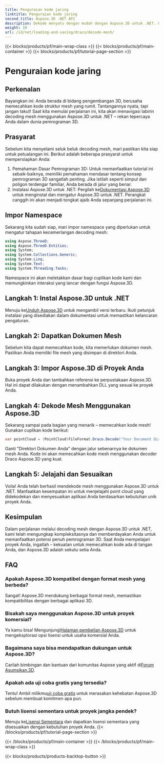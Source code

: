 ```yaml
---
title: Penguraian kode jaring
linktitle: Penguraian kode jaring
second_title: Aspose.3D .NET API
description: Dekode menyatu dengan mudah dengan Aspose.3D untuk .NET. Gerbang Anda menuju pemrograman 3D yang mulus. Jelajahi, sesuaikan, dan tingkatkan proyek Anda.
weight: 10
url: /id/net/loading-and-saving/draco/decode-mesh/
---
```


{{< blocks/products/pf/main-wrap-class >}}
{{< blocks/products/pf/main-container >}}
{{< blocks/products/pf/tutorial-page-section >}}

# Penguraian kode jaring

## Perkenalan
Bayangkan ini: Anda berada di bidang pengembangan 3D, berusaha memecahkan kode struktur mesh yang rumit. Tantangannya nyata, tapi jangan takut! Saat kita memulai perjalanan ini, kita akan menavigasi labirin decoding mesh menggunakan Aspose.3D untuk .NET – rekan tepercaya Anda dalam dunia pemrograman 3D.
## Prasyarat
Sebelum kita menyelami seluk beluk decoding mesh, mari pastikan kita siap untuk petualangan ini. Berikut adalah beberapa prasyarat untuk mempersiapkan Anda:
1. Pemahaman Dasar Pemrograman 3D:
   Untuk memanfaatkan tutorial ini sebaik-baiknya, memiliki pemahaman mendasar tentang konsep pemrograman 3D sangatlah penting. Jika istilah seperti simpul dan poligon terdengar familiar, Anda berada di jalur yang benar.
2. Instalasi Aspose.3D untuk .NET:
    Pergilah ke[Dokumentasi Aspose.3D](https://reference.aspose.com/3d/net/) untuk menginstal dan mengatur Aspose.3D untuk .NET. Perangkat canggih ini akan menjadi tongkat ajaib Anda sepanjang perjalanan ini.
## Impor Namespace
Sekarang kita sudah siap, mari impor namespace yang diperlukan untuk mengatur tahapan kecemerlangan decoding mesh:
```csharp
using Aspose.ThreeD;
using Aspose.ThreeD.Entities;
using System;
using System.Collections.Generic;
using System.Linq;
using System.Text;
using System.Threading.Tasks;
```
Namespace ini akan meletakkan dasar bagi cuplikan kode kami dan memungkinkan interaksi yang lancar dengan fungsi Aspose.3D.
## Langkah 1: Instal Aspose.3D untuk .NET
   
 Menuju ke[Unduh Aspose.3D](https://releases.aspose.com/3d/net/) untuk mengambil versi terbaru. Ikuti petunjuk instalasi yang disediakan dalam dokumentasi untuk memastikan kelancaran pengaturan.
## Langkah 2: Dapatkan Dokumen Mesh
Sebelum kita dapat memecahkan kode, kita memerlukan dokumen mesh. Pastikan Anda memiliki file mesh yang disimpan di direktori Anda.
## Langkah 3: Impor Aspose.3D di Proyek Anda
Buka proyek Anda dan tambahkan referensi ke perpustakaan Aspose.3D. Hal ini dapat dilakukan dengan menambahkan DLL yang sesuai ke proyek Anda.
## Langkah 4: Dekode Mesh Menggunakan Aspose.3D
Sekarang sampai pada bagian yang menarik – memecahkan kode mesh! Gunakan cuplikan kode berikut:
```csharp
var pointCloud = (PointCloud)FileFormat.Draco.Decode("Your Document Directory" + "point_cloud_no_qp.drc");
```
Ganti "Direktori Dokumen Anda" dengan jalur sebenarnya ke dokumen mesh Anda. Kode ini akan memecahkan kode mesh menggunakan decoder Draco Aspose.3D yang kuat.
## Langkah 5: Jelajahi dan Sesuaikan
Voila! Anda telah berhasil mendekode mesh menggunakan Aspose.3D untuk .NET. Manfaatkan kesempatan ini untuk menjelajahi point cloud yang didekodekan dan menyesuaikan aplikasi Anda berdasarkan kebutuhan unik proyek Anda.
## Kesimpulan
Dalam perjalanan melalui decoding mesh dengan Aspose.3D untuk .NET, kami telah mengungkap kompleksitasnya dan memberdayakan Anda untuk memanfaatkan potensi penuh pemrograman 3D. Saat Anda mempelajari proyek Anda, ingatlah – kekuatan untuk memecahkan kode ada di tangan Anda, dan Aspose.3D adalah sekutu setia Anda.
## FAQ
### Apakah Aspose.3D kompatibel dengan format mesh yang berbeda?
Sangat! Aspose.3D mendukung berbagai format mesh, memastikan kompatibilitas dengan berbagai aplikasi 3D.
### Bisakah saya menggunakan Aspose.3D untuk proyek komersial?
 Ya kamu bisa! Mengunjungi[Halaman pembelian Aspose.3D](https://purchase.aspose.com/buy) untuk mengeksplorasi opsi lisensi untuk usaha komersial Anda.
### Bagaimana saya bisa mendapatkan dukungan untuk Aspose.3D?
 Carilah bimbingan dan bantuan dari komunitas Aspose yang aktif di[Forum Asumsikan.3D](https://forum.aspose.com/c/3d/18).
### Apakah ada uji coba gratis yang tersedia?
 Tentu! Ambil milikmu[uji coba gratis](https://releases.aspose.com/) untuk merasakan kehebatan Aspose.3D sebelum membuat komitmen apa pun.
### Butuh lisensi sementara untuk proyek jangka pendek?
 Menuju ke[Lisensi Sementara](https://purchase.aspose.com/temporary-license/) dan dapatkan lisensi sementara yang disesuaikan dengan kebutuhan proyek Anda.
{{< /blocks/products/pf/tutorial-page-section >}}

{{< /blocks/products/pf/main-container >}}
{{< /blocks/products/pf/main-wrap-class >}}

{{< blocks/products/products-backtop-button >}}
